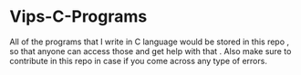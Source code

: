 # Vips-C-Programs
All of the programs that I write in C language would be stored in this repo , so that anyone can access those and get help with that . Also make sure to contribute in this repo in case if you come across any type of errors.
